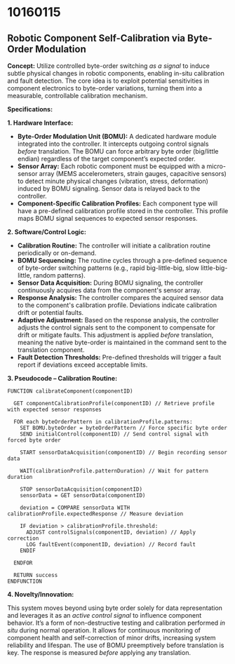 # 10160115

## Robotic Component Self-Calibration via Byte-Order Modulation

**Concept:** Utilize controlled byte-order switching *as a signal* to induce subtle physical changes in robotic components, enabling in-situ calibration and fault detection. The core idea is to exploit potential sensitivities in component electronics to byte-order variations, turning them into a measurable, controllable calibration mechanism.

**Specifications:**

**1. Hardware Interface:**

*   **Byte-Order Modulation Unit (BOMU):** A dedicated hardware module integrated into the controller.  It intercepts outgoing control signals *before* translation. The BOMU can force arbitrary byte order (big/little endian) regardless of the target component’s expected order.
*   **Sensor Array:**  Each robotic component must be equipped with a micro-sensor array (MEMS accelerometers, strain gauges, capacitive sensors) to detect minute physical changes (vibration, stress, deformation) induced by BOMU signaling.  Sensor data is relayed back to the controller.
*   **Component-Specific Calibration Profiles:**  Each component type will have a pre-defined calibration profile stored in the controller. This profile maps BOMU signal sequences to expected sensor responses.

**2. Software/Control Logic:**

*   **Calibration Routine:** The controller will initiate a calibration routine periodically or on-demand. 
*   **BOMU Sequencing:** The routine cycles through a pre-defined sequence of byte-order switching patterns (e.g., rapid big-little-big, slow little-big-little, random patterns).
*   **Sensor Data Acquisition:** During BOMU signaling, the controller continuously acquires data from the component's sensor array.
*   **Response Analysis:** The controller compares the acquired sensor data to the component's calibration profile. Deviations indicate calibration drift or potential faults.
*   **Adaptive Adjustment:**  Based on the response analysis, the controller adjusts the control signals sent to the component to compensate for drift or mitigate faults.  This adjustment is applied *before* translation, meaning the native byte-order is maintained in the command sent to the translation component.
*   **Fault Detection Thresholds:** Pre-defined thresholds will trigger a fault report if deviations exceed acceptable limits.

**3. Pseudocode – Calibration Routine:**

```
FUNCTION calibrateComponent(componentID)

  GET componentCalibrationProfile(componentID) // Retrieve profile with expected sensor responses

  FOR each byteOrderPattern in calibrationProfile.patterns:
    SET BOMU.byteOrder = byteOrderPattern // Force specific byte order
    SEND initialControl(componentID) // Send control signal with forced byte order
    
    START sensorDataAcquisition(componentID) // Begin recording sensor data

    WAIT(calibrationProfile.patternDuration) // Wait for pattern duration

    STOP sensorDataAcquisition(componentID)
    sensorData = GET sensorData(componentID)
    
    deviation = COMPARE sensorData WITH calibrationProfile.expectedResponse // Measure deviation
    
    IF deviation > calibrationProfile.threshold:
      ADJUST controlSignals(componentID, deviation) // Apply correction
      LOG faultEvent(componentID, deviation) // Record fault
    ENDIF

  ENDFOR

  RETURN success
ENDFUNCTION
```

**4. Novelty/Innovation:**

This system moves beyond using byte order solely for data representation and leverages it as an *active control signal* to influence component behavior. It’s a form of non-destructive testing and calibration performed *in situ* during normal operation.  It allows for continuous monitoring of component health and self-correction of minor drifts, increasing system reliability and lifespan. The use of BOMU preemptively before translation is key. The response is measured *before* applying any translation.